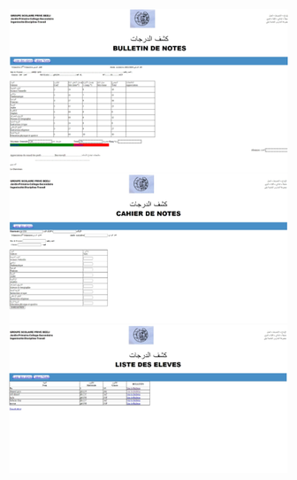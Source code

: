 ![alt text](<Capture d’écran_2-7-2024_122747_localhost.jpeg>)
![alt text](<Capture d’écran_2-7-2024_122854_localhost.jpeg>)
![alt text](<Capture d’écran_2-7-2024_123135_localhost.jpeg>)
